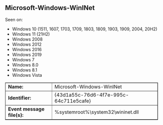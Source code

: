 ## Microsoft-Windows-WinINet

Seen on:
* Windows 10 (1511, 1607, 1703, 1709, 1803, 1809, 1903, 1909, 2004, 20H2)
* Windows 11 (21H2)
* Windows 2008
* Windows 2012
* Windows 2016
* Windows 2019
* Windows 7
* Windows 8.0
* Windows 8.1
* Windows Vista

<table border="1" class="docutils">
  <tbody>
    <tr>
      <td><b>Name:</b></td>
      <td>Microsoft-Windows-WinINet</td>
    </tr>
    <tr>
      <td><b>Identifier:</b></td>
      <td>{43d1a55c-76d6-4f7e-995c-64c711e5cafe}</td>
    </tr>
    <tr>
      <td><b>Event message file(s):</b></td>
      <td>%systemroot%\system32\wininet.dll</td>
    </tr>
  </tbody>
</table>

&nbsp;

